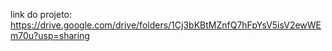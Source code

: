 link do projeto: https://drive.google.com/drive/folders/1Cj3bKBtMZnfQ7hFpYsV5isV2ewWEm70u?usp=sharing
